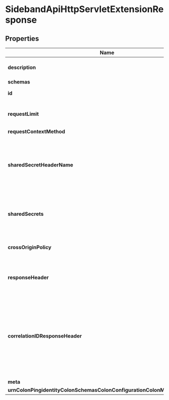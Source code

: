 

# SidebandApiHttpServletExtensionResponse


## Properties

| Name | Type | Description | Notes |
|------------ | ------------- | ------------- | -------------|
|**description** | **String** | A description for this HTTP Servlet Extension |  [optional] |
|**schemas** | **List&lt;EnumsidebandApiHttpServletExtensionSchemaUrn&gt;** |  |  |
|**id** | **String** | Name of the HTTP Servlet Extension |  |
|**requestLimit** | **String** | The maximum number of bytes allowed per request body. |  [optional] |
|**requestContextMethod** | **EnumhttpServletExtensionRequestContextMethodProp** |  |  [optional] |
|**sharedSecretHeaderName** | **String** | The request header used to find the shared secret header for incoming Sideband API HTTP Servlet Extension requests. |  |
|**sharedSecrets** | **List&lt;String&gt;** | Shared secrets between the third-party API Gateway and Sideband API HTTP Servlet Extension. |  [optional] |
|**crossOriginPolicy** | **String** | The cross-origin request policy to use for the HTTP Servlet Extension. |  [optional] |
|**responseHeader** | **List&lt;String&gt;** | Specifies HTTP header fields and values added to response headers for all requests. |  [optional] |
|**correlationIDResponseHeader** | **String** | Specifies the name of the HTTP response header that will contain a correlation ID value. Example values are \&quot;Correlation-Id\&quot;, \&quot;X-Amzn-Trace-Id\&quot;, and \&quot;X-Request-Id\&quot;. |  [optional] |
|**meta** | [**MetaMeta**](MetaMeta.md) |  |  [optional] |
|**urnColonPingidentityColonSchemasColonConfigurationColonMessagesColon20** | [**MetaUrnPingidentitySchemasConfigurationMessages20**](MetaUrnPingidentitySchemasConfigurationMessages20.md) |  |  [optional] |



